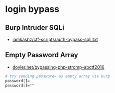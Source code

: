# login bypass

## Burp Intruder SQLi

* [iamkashz/ctf-scripts/auth-bypass-sqli.txt](https://github.com/iamkashz/ctf-scripts/blob/main/auth-bypass-sqli.txt)

## Empty Password Array

* [doyler.net/bypassing-php-strcmp-abctf2016](https://www.doyler.net/security-not-included/bypassing-php-strcmp-abctf2016)

```bash
# try sending password= as empty array via burp
password[]=
password[]=""
```

